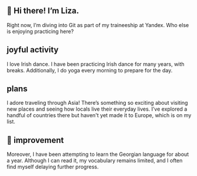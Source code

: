 ## 👋 Hi there! I’m Liza. 

Right now, I’m diving into Git as part of my traineeship at Yandex. Who else is enjoying practicing here?

## joyful activity
I love Irish dance. I have been practicing Irish dance for many years, with breaks. Additionally, I do yoga every morning to prepare for the day.

## plans
I adore traveling through Asia! There’s something so exciting about visiting new places and seeing how locals live their everyday lives. I’ve explored a handful of countries there but haven't yet made it to Europe, which is on my list.

## 🌱 improvement
Moreover, I have been attempting to learn the Georgian language for about a year. Although I can read it, my vocabulary remains limited, and I often find myself delaying further progress.